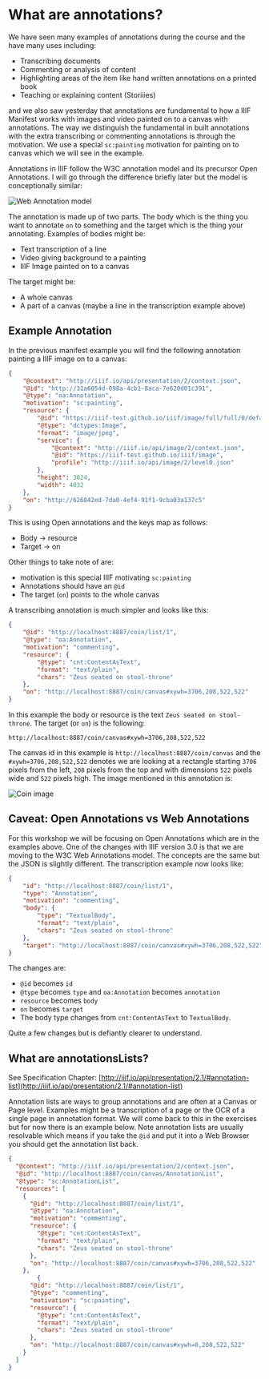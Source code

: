 # What are annotations?

We have seen many examples of annotations during the course and the have many uses including:

 * Transcribing documents
 * Commenting or analysis of content
 * Highlighting areas of the item like hand written annotations on a printed book
 * Teaching or explaining content (Storiiies)

and we also saw yesterday that annotations are fundamental to how a IIIF Manifest works with images and video painted on to a canvas with annotations. The way we distinguish the fundamental in built annotations with the extra transcribing or commenting annotations is through the motivation. We use a special `sc:painting` motivation for painting on to canvas which we will see in the example.  

Annotations in IIIF follow the W3C annotation model and its precursor Open Annotations. I will go through the difference briefly later but the model is conceptionally similar:

![Web Annotation model](https://www.w3.org/TR/annotation-model/images/intro_model.png)

The annotation is made up of two parts. The body which is the thing you want to annotate `on` to something and the target which is the thing your annotating. Examples of bodies might be:

 * Text transcription of a line
 * Video giving background to a painting
 * IIIF Image painted on to a canvas

The target might be:
 * A whole canvas
 * A part of a canvas (maybe a line in the transcription example above)

## Example Annotation
In the previous manifest example you will find the following annotation painting a IIIF image on to a canvas:

```json
{
    "@context": "http://iiif.io/api/presentation/2/context.json",
    "@id": "http://31a6054d-098a-4cb1-8aca-7e620d01c391",
    "@type": "oa:Annotation",
    "motivation": "sc:painting",
    "resource": {
        "@id": "https://iiif-test.github.io/iiif/image/full/full/0/default.jpg",
        "@type": "dctypes:Image",
        "format": "image/jpeg",
        "service": {
            "@context": "http://iiif.io/api/image/2/context.json",
            "@id": "https://iiif-test.github.io/iiif/image",
            "profile": "http://iiif.io/api/image/2/level0.json"
        },
        "height": 3024,
        "width": 4032
    },
    "on": "http://626842ed-7da0-4ef4-91f1-9cba03a137c5"
}    
```

This is using Open annotations and the keys map as follows:

 * Body -> resource
 * Target -> on

Other things to take note of are:

 * motivation is this special IIIF motivating `sc:painting` 
 * Annotations should have an `@id`
 * The target (`on`) points to the whole canvas

A transcribing annotation is much simpler and looks like this:
```json
{
    "@id": "http://localhost:8887/coin/list/1",
    "@type": "oa:Annotation",
    "motivation": "commenting",
    "resource": {
        "@type": "cnt:ContentAsText",
        "format": "text/plain",
        "chars": "Zeus seated on stool-throne"
    },
    "on": "http://localhost:8887/coin/canvas#xywh=3706,208,522,522"
}
```

In this example the body or resource is the text `Zeus seated on stool-throne`. The target (or `on`) is the following:

```
http://localhost:8887/coin/canvas#xywh=3706,208,522,522
```

The canvas id in this example is `http://localhost:8887/coin/canvas` and the `#xywh=3706,208,522,522` denotes we are looking at a rectangle starting `3706` pixels from the left, `208` pixels from the top and with dimensions `522` pixels wide and `522` pixels high. The image mentioned in this annotation is:

![Coin image](http://ronallo.com/iiif-workshop-new/images/coin-side-by-side.png)

## Caveat: Open Annotations vs Web Annotations

For this workshop we will be focusing on Open Annotations which are in the examples above. One of the changes with IIIF version 3.0 is that we are moving to the W3C Web Annotations model. The concepts are the same but the JSON is slightly different. The transcription example now looks like:

```json
{
    "id": "http://localhost:8887/coin/list/1",
    "type": "Annotation",
    "motivation": "commenting",
    "body": {
        "type": "TextualBody",
        "format": "text/plain",
        "chars": "Zeus seated on stool-throne"
    },
    "target": "http://localhost:8887/coin/canvas#xywh=3706,208,522,522"
}
```

The changes are:
 * `@id` becomes `id`
 * `@type` becomes `type` and `oa:Annotation` becomes `annotation`
 * `resource` becomes `body`
 * `on` becomes `target`
 * The body type changes from `cnt:ContentAsText` to `TextualBody`.

Quite a few changes but is defiantly clearer to understand.  

## What are annotationsLists?

See Specification Chapter:  [http://iiif.io/api/presentation/2.1/#annotation-list](http://iiif.io/api/presentation/2.1/#annotation-list)

Annotation lists are ways to group annotations and are often at a Canvas or Page level. Examples might be a transcription of a page or the OCR of a single page in annotation format. We will come back to this in the exercises but for now there is an example below. Note annotation lists are usually resolvable which means if you take the `@id` and put it into a Web Browser you should get the annotation list back. 

```json
{
  "@context": "http://iiif.io/api/presentation/2/context.json",
  "@id": "http://localhost:8887/coin/canvas/AnnotationList",
  "@type": "sc:AnnotationList",
  "resources": [
    {
      "@id": "http://localhost:8887/coin/list/1",
      "@type": "oa:Annotation",
      "motivation": "commenting",
      "resource": {
        "@type": "cnt:ContentAsText",
        "format": "text/plain",
        "chars": "Zeus seated on stool-throne"
      },
      "on": "http://localhost:8887/coin/canvas#xywh=3706,208,522,522"
    },
        {
      "@id": "http://localhost:8887/coin/list/1",
      "@type": "commenting",
      "motivation": "sc:painting",
      "resource": {
        "@type": "cnt:ContentAsText",
        "format": "text/plain",
        "chars": "Zeus seated on stool-throne"
      },
      "on": "http://localhost:8887/coin/canvas#xywh=0,208,522,522"
    }
  ]
}
```


